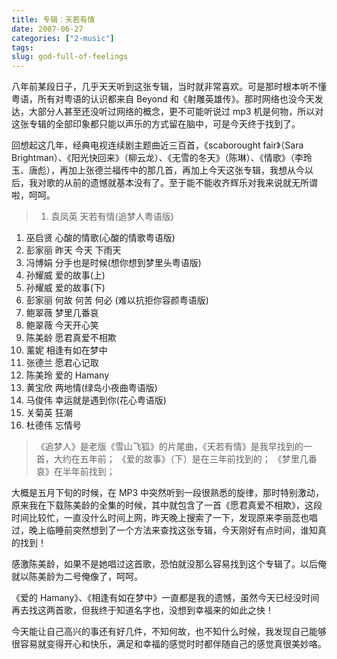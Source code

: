 ```yaml
---
title: 专辑：天若有情
date: 2007-06-27
categories: ["2-music"]
tags: 
slug: god-full-of-feelings
---
```


八年前某段日子，几乎天天听到这张专辑，当时就非常喜欢。可是那时根本听不懂粤语，所有对粤语的认识都来自 Beyond 和《射雕英雄传》。那时网络也没今天发达，大部分人甚至还没听过网络的概念，更不可能听说过 mp3 机是何物，所以对这张专辑的全部印象都只能以声乐的方式留在脑中，可是今天终于找到了。

<!--more-->

回想起这几年，经典电视连续剧主题曲近三百首，《scaborought fair》（Sara Brightman）、《阳光快回来》（柳云龙）、《无雪的冬天》（陈琳）、《情歌》（李玲玉、唐彪），再加上张德兰福传中的那几首，再加上今天这张专辑，我想从今以后，我对歌的从前的遗憾就基本没有了。至于能不能收齐辉乐对我来说就无所谓啦，呵呵。

> 1. 袁凤英 天若有情(追梦人粤语版)  
1. 巫启贤 心酸的情歌(心酸的情歌粤语版)  
1. 彭家丽 昨天 今天 下雨天  
1. 冯博娟 分手也是时候(想你想到梦里头粤语版)  
1. 孙耀威 爱的故事(上)  
1. 孙耀威 爱的故事(下)  
1. 彭家丽 何故 何苦 何必 (难以抗拒你容颜粤语版)   
1. 鲍翠薇 梦里几番哀  
1. 鲍翠薇 今天开心笑  
1. 陈美龄 愿君真爱不相欺  
1. 薰妮 相逢有如在梦中  
1. 张德兰 愿君心记取  
1. 陈美玲 爱的 Hamany  
1. 黄宝欣 两地情(绿岛小夜曲粤语版)  
1. 马俊伟 幸运就是遇到你(花心粤语版)  
1. 关菊英 狂潮  
1. 杜德伟 忘情号

> 《追梦人》是老版《雪山飞狐》的片尾曲，《天若有情》是我早找到的一首，大约在五年前；
《爱的故事》（下）是在三年前找到的；
《梦里几番哀》在半年前找到；

大概是五月下旬的时候，在 MP3 中突然听到一段很熟悉的旋律，那时特别激动，原来我在下载陈美龄的全集的时候，其中就包含了一首《愿君真爱不相欺》，这段时间比较忙，一直没什么时间上网，昨天晚上搜索了一下，发现原来李丽蕊也唱过，晚上临睡前突然想到了一个方法来查找这张专辑，今天刚好有点时间，谁知真的找到！

感激陈美龄，如果不是她唱过这首歌，恐怕就没那么容易找到这个专辑了。以后俺就以陈美龄为二号俺像了，呵呵。

《爱的 Hamany》、《相逢有如在梦中》一直都是我的遗憾，虽然今天已经没时间再去找这两首歌，但我终于知道名字也，没想到幸福来的如此之快！

今天能让自己高兴的事还有好几件，不知何故，也不知什么时候，我发现自己能够很容易就变得开心和快乐，满足和幸福的感觉时时都伴随自己的感觉真很美妙咯。